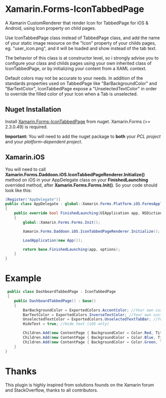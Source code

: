 # Xamarin.Forms-IconTabbedPage
A Xamarin CustomRenderer that render Icon for TabbedPage for iOS & Android, using Icon property on child pages.

Use IconTabbedPage class instead of TabbedPage class, and add the name of your static image resource on the "Icon" property of your childs pages, eg. "user_icon.png", and it will be loaded and show instead of the tab text.

The behavior of this class is at constructor level, so i strongly advise you to configure your class and childs pages using your own inherited class of IconTabbedPage, or by initializing your content from a XAML context.

Default colors may not be accurate to your needs. In addition of the standards properties used on TabbedPage like "BarBackgroundColor" and "BarTextColor", IconTabbedPage expose a "UnselectedTextColor" in order to override the filled color of your Icon when a Tab is unselected.

## Nuget Installation

Install [Xamarin.Forms-IconTabbedPage](https://www.nuget.org/packages/Xamarin.Forms-IconTabbedPage) from nuget.
Xamarin.Forms (>= 2.3.0.49) is required.

**Important:** You will need to add the nuget package to **both** your *PCL project* and your *platform-dependent project*.

## Xamarin.iOS

You will need to call **Xamarin.Forms.Daddoon.iOS.IconTabbedPageRenderer.Initialize()** method on iOS in your AppDelegate class on your **FinishedLaunching** overrided method, after **Xamarin.Forms.Forms.Init()**.
So your code should look like this:

```csharp
[Register("AppDelegate")]
public class AppDelegate : global::Xamarin.Forms.Platform.iOS.FormsApplicationDelegate
{
	public override bool FinishedLaunching(UIApplication app, NSDictionary options)
	{
		global::Xamarin.Forms.Forms.Init();

		Xamarin.Forms.Daddoon.iOS.IconTabbedPageRenderer.Initialize();

		LoadApplication(new App());

		return base.FinishedLaunching(app, options);
	}
}
```

# Example

```csharp
 public class DashboardTabbedPage : IconTabbedPage
 {
    public DashboardTabbedPage() : base()
    {
        BarBackgroundColor = ExportedColors.AccentColor; //Your own custom color
        BarTextColor = ExportedColors.InverseTextColor; //Your own custom color
        UnselectedTextColor = ExportedColors.UnselectedTextTabBar; //Your own custom color
        HideText = true; //Hide text (iOS only)

        Children.Add(new ContentPage { BackgroundColor = Color.Red, Title = "Page 1", Icon = "user_icon.png" });
        Children.Add(new ContentPage { BackgroundColor = Color.Blue, Title = "Page 2", Icon = "edit_icon.png" });
        Children.Add(new ContentPage { BackgroundColor = Color.Green, Title = "Page 3", Icon = "success_icon.png" });
    }
}
```

# Thanks

This plugin is highly inspired from solutions founds on the Xamarin forum and StackOverflow, thanks to all contributors.

